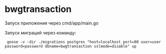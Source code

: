 # bwgtransaction

Запуск приложения через cmd/app/main.go

Запуск миграций через команду:
```
 goose -v -dir ./migrations postgres "host=localhost port=80 user=user password=password dbname=bwgtransaction sslmode=disable" up
```
